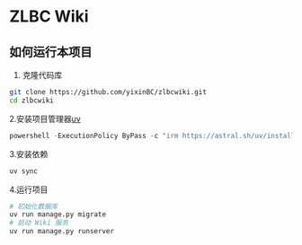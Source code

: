 # ZLBC Wiki

## 如何运行本项目

1. 克隆代码库

```bash
git clone https://github.com/yixinBC/zlbcwiki.git
cd zlbcwiki
```

2.安装项目管理器[uv](https://docs.astral.sh/uv/)

```powershell
powershell -ExecutionPolicy ByPass -c "irm https://astral.sh/uv/install.ps1 | iex"
```

3.安装依赖

```bash
uv sync
```

4.运行项目

```bash
# 初始化数据库
uv run manage.py migrate
# 启动 Wiki 服务
uv run manage.py runserver
```
